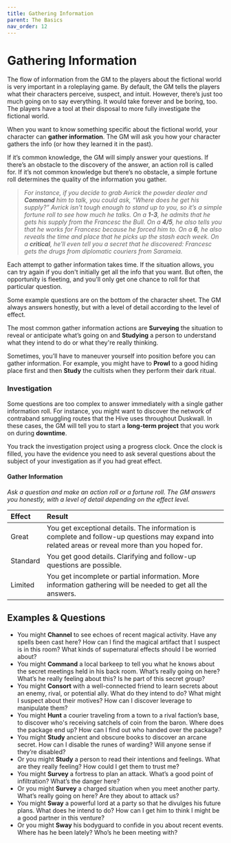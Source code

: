 ```yaml
---
title: Gathering Information
parent: The Basics
nav_order: 12
---
```


# Gathering Information

The flow of information from the GM to the players about the fictional world is very important in a roleplaying game. By default, the GM tells the players what their characters perceive, suspect, and intuit. However, there’s just too much going on to say everything. It would take forever and be boring, too. The players have a tool at their disposal to more fully investigate the fictional world.

When you want to know something specific about the fictional world, your character can **gather information**. The GM will ask you how your character gathers the info (or how they learned it in the past).

If it’s common knowledge, the GM will simply answer your questions. If there’s an obstacle to the discovery of the answer, an action roll is called for. If it’s not common knowledge but there’s no obstacle, a simple fortune roll determines the quality of the information you gather.

> *For instance, if you decide to grab Avrick the powder dealer and **Command** him to talk, you could ask, “Where does he get his supply?” Avrick isn't tough enough to stand up to you, so it’s a simple fortune roll to see how much he talks. On a **1-3**, he admits that he gets his supply from the Francesc the Bull. On a **4/5**, he also tells you that he works for Francesc because he forced him to. On a **6**, he also reveals the time and place that he picks up the stash each week. On a **critical**, he’ll even tell you a secret that he discovered: Francesc gets the drugs from diplomatic couriers from Sarameia.*

Each attempt to gather information takes time. If the situation allows, you can try again if you don't initially get all the info that you want. But often, the opportunity is fleeting, and you'll only get one chance to roll for that particular question.

Some example questions are on the bottom of the character sheet. The GM always answers honestly, but with a level of detail according to the level of effect.

The most common gather information actions are **Surveying** the situation to reveal or anticipate what’s going on and **Studying** a person to understand what they intend to do or what they're really thinking.

Sometimes, you’ll have to maneuver yourself into position before you can gather information. For example, you might have to **Prowl** to a good hiding place first and then **Study** the cultists when they perform their dark ritual.

### Investigation
Some questions are too complex to answer immediately with a single gather information roll. For instance, you might want to discover the network of contraband smuggling routes that the Hive uses throughout Duskwall. In these cases, the GM will tell you to start a **long-term project** that you work on during **downtime**.

You track the investigation project using a progress clock. Once the clock is filled, you have the evidence you need to ask several questions about the subject of your investigation as if you had great effect.

#### Gather Information
*Ask a question and make an action roll or a fortune roll. The GM answers you honestly, with a level of detail depending on the effect level.*

| Effect | Result |
|:-------|:-------|
| Great | You get exceptional details. The information is complete and follow-up questions may expand into related areas or reveal more than you hoped for. |
| Standard | You get good details. Clarifying and follow-up questions are possible. |
| Limited | You get incomplete or partial information. More information gathering will be needed to get all the answers. |

## Examples & Questions
* You might **Channel** to see echoes of recent magical activity. Have any spells been cast here? How can I find the magical artifact that I suspect is in this room? What kinds of supernatural effects should I be worried about?
* You might **Command** a local barkeep to tell you what he knows about the secret meetings held in his back room. What’s really going on here? What’s he really feeling about this? Is he part of this secret group?
* You might **Consort** with a well-connected friend to learn secrets about an enemy, rival, or potential ally. What do they intend to do? What might I suspect about their motives? How can I discover leverage to manipulate them?
* You might **Hunt** a courier traveling from a town to a rival faction’s base, to discover who's receiving satchels of coin from the baron. Where does the package end up? How can I find out who handed over the package?
* You might **Study** ancient and obscure books to discover an arcane secret. How can I disable the runes of warding? Will anyone sense if they’re disabled?
* Or you might **Study** a person to read their intentions and feelings. What are they really feeling? How could I get them to trust me?
* You might **Survey** a fortress to plan an attack. What’s a good point of infiltration? What’s the danger here?
* Or you might **Survey** a charged situation when you meet another party. What’s really going on here? Are they about to attack us?
* You might **Sway** a powerful lord at a party so that he divulges his future plans. What does he intend to do? How can I get him to think I might be a good partner in this venture?
* Or you might **Sway** his bodyguard to confide in you about recent events. Where has he been lately? Who’s he been meeting with?
